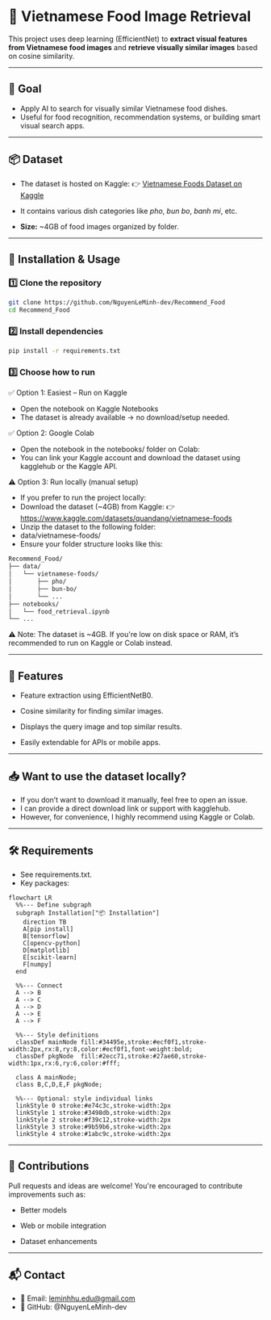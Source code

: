 # 🍜 Vietnamese Food Image Retrieval

This project uses deep learning (EfficientNet) to **extract visual features from Vietnamese food images** and **retrieve visually similar images** based on cosine similarity.

---

## 🚀 Goal

- Apply AI to search for visually similar Vietnamese food dishes.
- Useful for food recognition, recommendation systems, or building smart visual search apps.

---

## 📦 Dataset

- The dataset is hosted on Kaggle:
  👉 [Vietnamese Foods Dataset on Kaggle](https://www.kaggle.com/datasets/quandang/vietnamese-foods)

- It contains various dish categories like *pho*, *bun bo*, *banh mi*, etc.
- **Size:** ~4GB of food images organized by folder.

---

## 🔧 Installation & Usage

### 1️⃣ Clone the repository
```bash
git clone https://github.com/NguyenLeMinh-dev/Recommend_Food
cd Recommend_Food
```

### 2️⃣ Install dependencies
```bash
pip install -r requirements.txt
```
### 3️⃣ Choose how to run
✅ Option 1: Easiest – Run on Kaggle
- Open the notebook on Kaggle Notebooks
- The dataset is already available → no download/setup needed.

✅ Option 2: Google Colab
- Open the notebook in the notebooks/ folder on Colab:
- You can link your Kaggle account and download the dataset using kagglehub or the Kaggle API.

⚠️ Option 3: Run locally (manual setup)
- If you prefer to run the project locally:
- Download the dataset (~4GB) from Kaggle:
👉 https://www.kaggle.com/datasets/quandang/vietnamese-foods
- Unzip the dataset to the following folder:
- data/vietnamese-foods/
- Ensure your folder structure looks like this:
```bash
Recommend_Food/
├── data/
│   └── vietnamese-foods/
│       ├── pho/
│       ├── bun-bo/
│       └── ...
├── notebooks/
│   └── food_retrieval.ipynb
└── ...
```
⚠️ Note: The dataset is ~4GB. If you're low on disk space or RAM, it’s recommended to run on Kaggle or Colab instead.

---
## 🧠 Features
- Feature extraction using EfficientNetB0.

- Cosine similarity for finding similar images.

- Displays the query image and top similar results.

- Easily extendable for APIs or mobile apps.
---

## 📥 Want to use the dataset locally?

- If you don’t want to download it manually, feel free to open an issue.
- I can provide a direct download link or support with kagglehub.
- However, for convenience, I highly recommend using Kaggle or Colab.
---
## 🛠 Requirements
- See requirements.txt.
- Key packages:
```mermaid
flowchart LR
  %%--- Define subgraph
  subgraph Installation["📦 Installation"]
    direction TB
    A[pip install] 
    B[tensorflow]
    C[opencv-python]
    D[matplotlib]
    E[scikit-learn]
    F[numpy]
  end

  %%--- Connect
  A --> B
  A --> C
  A --> D
  A --> E
  A --> F

  %%--- Style definitions
  classDef mainNode fill:#34495e,stroke:#ecf0f1,stroke-width:2px,rx:8,ry:8,color:#ecf0f1,font-weight:bold;
  classDef pkgNode  fill:#2ecc71,stroke:#27ae60,stroke-width:1px,rx:6,ry:6,color:#fff;
  
  class A mainNode;
  class B,C,D,E,F pkgNode;
  
  %%--- Optional: style individual links
  linkStyle 0 stroke:#e74c3c,stroke-width:2px
  linkStyle 1 stroke:#3498db,stroke-width:2px
  linkStyle 2 stroke:#f39c12,stroke-width:2px
  linkStyle 3 stroke:#9b59b6,stroke-width:2px
  linkStyle 4 stroke:#1abc9c,stroke-width:2px

```
---

## 🤝 Contributions
Pull requests and ideas are welcome!
You're encouraged to contribute improvements such as:

- Better models

- Web or mobile integration

- Dataset enhancements
---
## 📬 Contact
- 📧 Email: leminhhu.edu@gmail.com 
- 💼 GitHub: @NguyenLeMinh-dev


